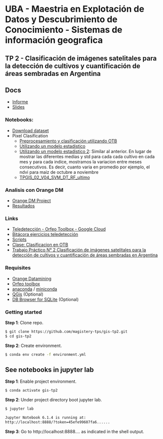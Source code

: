 # UBA - Maestria en Explotación de Datos y Descubrimiento de Conocimiento - Sistemas de información geografica

## TP 2 - Clasificación de imágenes satelitales para la detección de cultivos y cuantificación de áreas sembradas en Argentina

## Docs

* [Informe](https://docs.google.com/document/d/1mUeEoCTk2aUe1CdnY4_59gIrKjuVLAEfztIrKQQddIw/edit)
* [Slides](https://docs.google.com/presentation/d/1OdzsCRjEnG4lj5ykj4cAIZBxoSDEKOhnLdodxRFtOUI/edit?usp=sharing)

### Notebooks:

* [Download dataset](https://github.com/magistery-tps/gis-tp2/tree/main/notebooks/dataset.ipynb)
* Pixel Clasification
    * [Preprocesamiento y clasificación utilizando OTB](https://github.com/magistery-tps/gis-tp2/tree/main/notebooks/pixel-clasification.ipynb)
    * [Utilizando un modelo estadistico](https://github.com/magistery-tps/gis-tp2/tree/main/notebooks/clasificador_estadistico.ipynb)
    * [Utilizando un modelo estadistico 2](https://github.com/magistery-tps/gis-tp2/tree/main/notebooks/clasificador_estadistico_2.ipynb): Similar al anterior. En lugar de mostrar las diferentes medias y std para cada cada cultivo en cada mes y para cada indice, mostramos la variacion entre meses consecutivos. Es decir, cuanto varia en promedio por ejemplo, el ndvi para maiz de octubre a noviembre
    * [TPGIS_02_V04_SVM_DT_RF_ultimo](https://colab.research.google.com/drive/1YEkBkQl5wuITHsde6DDLbmAm0-X4K9gK?usp=sharing)
    

### Analisis con Orange DM
 
* [Orange DM Project](https://github.com/magistery-tps/gis-tp2/blob/main/orange-project.ows)
* [Resultados](https://docs.google.com/document/d/1X5HmZg_e37KCm9dcRhPinQeWEgeBwduzGbRHXTOYlA4/edit?usp=sharing)

### Links

* [Teledetección - Orfeo Toolbox - Google Cloud](https://docs.google.com/document/d/1V5d6icd6FHN4cgtVkrzZ2r7HdtUg5CaChsi9wT5yDkA)
* [Bitácora ejercicios teledetección](https://docs.google.com/document/d/1zE4oFIGIQ0yXZJmgxsoPdYhyew2kUoMXQmr5WwbEMwY)
* [Scripts](https://github.com/fedebayle/tp-2-gis-dm-uba)
* [Clase: Clasificacion en OTB](https://youtu.be/S4gN10fTaEY)
* [Trabajo Práctico N° 2 Clasificación de imágenes satelitales para la detección de cultivos y cuantificación de áreas sembradas en Argentina](http://157.92.26.246/campus/pluginfile.php/2087/mod_resource/content/2/GIS-UBA-DM%20-%20TP%20Teledeteccion%202022.pdf)


### Requisites

* [Orange Datamining](https://orangedatamining.com/download/#linux)
* [Orfeo toolbox](https://gist.github.com/adrianmarino/d471f961d789d79270d3f2631d017bd7)
* [anaconda](https://www.anaconda.com/products/individual) / [miniconda](https://docs.conda.io/en/latest/miniconda.html)
* [QGis](https://www.qgis.org) (Optional)
* [DB Browser for SQLite](https://sqlitebrowser.org) (Optional)

### Getting started

**Step 1**: Clone repo.

```bash
$ git clone https://github.com/magistery-tps/gis-tp2.git
$ cd gis-tp2
```

**Step 2**: Create environment.

```bash
$ conda env create -f environment.yml
```

## See notebooks in jupyter lab

**Step 1**: Enable project environment.

```bash
$ conda activate gis-tp2
```

**Step 2**: Under project directory boot jupyter lab.

```bash
$ jupyter lab

Jupyter Notebook 6.1.4 is running at:
http://localhost:8888/?token=45efe99607fa6......
```

**Step 3**: Go to http://localhost:8888.... as indicated in the shell output.
